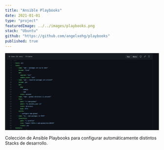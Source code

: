 ```yaml
---
title: "Ansible Playbooks"
date: 2021-01-01
type: "project"
featuredImage: ../../images/playbooks.png
stack: "Ubuntu"
github: "https://github.com/angelxehg/playbooks"
published: true
---
```


![Imagen](../../images/playbooks.png)

Colección de Ansible Playbooks para configurar automáticamente distintos Stacks de desarrollo.
